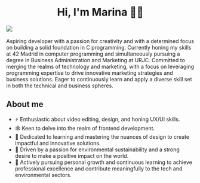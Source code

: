 <div align="center">
<h1> Hi, I'm Marina 👋🏼 </h1>
</div>

<img src="https://github.com/marinitx/marinitx/assets/123256807/ee754407-9525-4b95-a5fe-8055659e2a1e">
<br>
<br>
Aspiring developer with a passion for creativity and with a determined focus on building a solid foundation in C programming. Currently honing my skills at 42 Madrid in computer programming and simultaneously pursuing a degree in Business Administration and Marketing at URJC. Committed to merging the realms of technology and marketing, with a focus on leveraging programming expertise to drive innovative marketing strategies and business solutions. Eager to continuously learn and apply a diverse skill set in both the technical and business spheres.

## About me
- ⚡️ Enthusiastic about video editing, design, and honing UX/UI skills.
- 🕸 Keen to delve into the realm of frontend development.
- 🧩 Dedicated to learning and mastering the nuances of design to create impactful and innovative solutions.
- 🦎 Driven by a passion for environmental sustainability and a strong desire to make a positive impact on the world.
- 🌱 Actively pursuing personal growth and continuous learning to achieve professional excellence and contribute meaningfully to the tech and environmental sectors.

<!--
**marinitx/marinitx** is a ✨ _special_ ✨ repository because its `README.md` (this file) appears on your GitHub profile.

Here are some ideas to get you started:

- 🔭 I’m currently working on ...
- 🌱 I’m currently learning ...
- 👯 I’m looking to collaborate on ...
- 🤔 I’m looking for help with ...
- 💬 Ask me about ...
- 📫 How to reach me: ...
- 😄 Pronouns: ...
- ⚡ Fun fact: ...
-->
